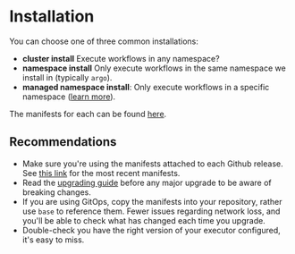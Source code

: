 # Installation

You can choose one of three common installations:

* **cluster install** Execute workflows in any namespace?
* **namespace install** Only execute workflows in the same namespace we install in (typically `argo`).
* **managed namespace install**: Only execute workflows in a specific namespace ([learn more](managed-namespace.md)).

The manifests for each can be found [here](https://github.com/argoproj/argo-workflows/tree/master/manifests).

## Recommendations

* Make sure you're using the manifests attached to each Github release. See [this link](https://github.com/argoproj/argo-workflows/releases/latest) for the most recent manifests.
* Read the [upgrading guide](upgrading.md) before any major upgrade to be aware of breaking changes.
* If you are using GitOps, copy the manifests into your repository, rather use `base` to reference them. Fewer issues
  regarding network loss, and you'll be able to check what has changed each time you upgrade.
* Double-check you have the right version of your executor configured, it's easy to miss.




